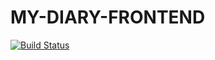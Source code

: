 # MY-DIARY-FRONTEND
[![Build Status](https://travis-ci.org/udochukwu/MY-DIARY-FRONTEND.svg?branch=staging)](https://travis-ci.org/udochukwu/MY-DIARY-FRONTEND)